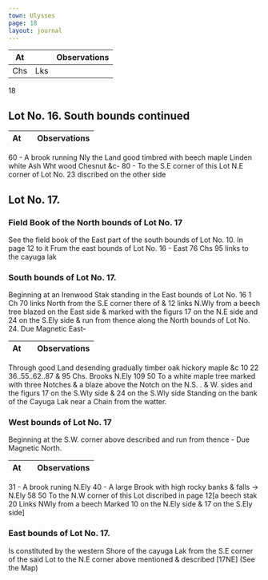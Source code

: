 ```yaml
---
town: Ulysses
page: 18
layout: journal
---
```


| At |    | Observations |
| -- | -- | ------------ |
| Chs | Lks | |

18
## Lot No. 16.          South bounds continued

| At |    | Observations |
| -- | -- | ------------ |
60    -  A brook running Nly the Land good timbred with beech maple Linden white Ash 
Wht wood Chesnut &c-
80    -  To the S.E corner of this Lot N.E corner of Lot No. 23 discribed on the other
 side

## Lot No. 17.
### Field Book of the North bounds of Lot No. 17

See the field book of the East part of the south bounds of Lot No. 10. In page 12 to it Frum the east bounds of Lot No. 16 - East 76 Chs 95 links to the cayuga lak

### South bounds of Lot No. 17.
Beginning at an Irenwood Stak standing in the East bounds of Lot No. 16 1 Ch 70 links North
 from the S.E corner there of & 12 links N.Wly from a beech tree blazed on the East side & marked with the figurs 17 on the N.E side and 24 on the S.Ely side & run from thence along the North bounds of Lot No. 24. Due Magnetic East-

| At |    | Observations |
| -- | -- | ------------ |
Through good Land desending gradually timber oak hickory maple &c
10  22  36..55..62..87 & 95 Chs. Brooks N.Ely
109  50  To a white maple tree marked with three Notches & a blaze above the Notch on the N.S.  .    & W. sides and the figurs 17 on the S.Wly side & 24 on the S.Wly side Standing on the
 bank of the Cayuga Lak near a Chain from the watter.

### West bounds of Lot No. 17
Beginning at the S.W. corner above described and run from thence -
Due Magnetic North.

| At |    | Observations |
| -- | -- | ------------ |
31  -  A brook runing N.Ely 
40  -  A large Brook with high rocky banks & falls → N.Ely
58  50  To the N.W corner of this Lot discribed in page 12[a beech stak 20 Links NWly from a beech Marked 10 on the N.Ely side & 17 on the S.Ely side]

### East bounds of Lot No. 17.
Is constituted by the western Shore of the cayuga Lak from the S.E corner of the said Lot to the N.E corner above mentioned & described [17NE]
(See the Map)

